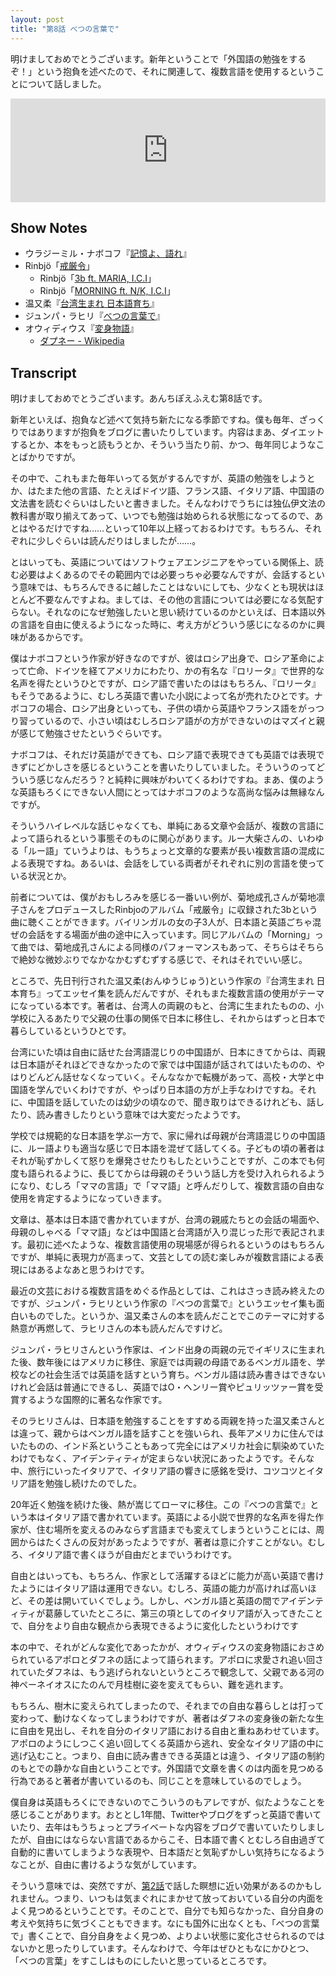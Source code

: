 ```yaml
---
layout: post
title: "第8話 べつの言葉で"
---
```


明けましておめでとうございます。新年ということで「外国語の勉強をするぞ！」という抱負を述べたので、それに関連して、複数言語を使用するということについて話しました。

<iframe width="100%" height="166" scrolling="no" frameborder="no" src="https://w.soundcloud.com/player/?url=https%3A//api.soundcloud.com/tracks/240207966&amp;color=ff5500&amp;auto_play=false&amp;hide_related=false&amp;show_comments=true&amp;show_user=true&amp;show_reposts=false"></iframe>

## Show Notes

* ウラジーミル・ナボコフ『[記憶よ、語れ](http://www.amazon.co.jp/dp/4861825369/ref=nosim/antipop-22)』
* Rinbjö「[戒厳令](http://www.amazon.co.jp/dp/B00OHZVZWG/ref=nosim/antipop-22)」
  * Rinbjö「[3b ft. MARIA, I.C.I](http://taboolabel.net/rinbjo.html#page2)」
  * Rinbjö「[MORNING ft. N/K, I.C.I](http://taboolabel.net/rinbjo.html#page12)」
* 温又柔『[台湾生まれ 日本語育ち](http://www.amazon.co.jp/dp/4560084793/ref=nosim/antipop-22)』
* ジュンパ・ラヒリ『[べつの言葉で](http://www.amazon.co.jp/dp/4105901206/ref=nosim/antipop-22)』
* オウィディウス『[変身物語](http://www.amazon.co.jp/dp/4003212010/ref=nosim/antipop-22)』
  * [ダプネー - Wikipedia](https://ja.wikipedia.org/wiki/%E3%83%80%E3%83%97%E3%83%8D%E3%83%BC)

## Transcript

明けましておめでとうございます。あんちぽえふえむ第8話です。

 新年といえば、抱負など述べて気持ち新たになる季節ですね。僕も毎年、ざっくりではありますが抱負をブログに書いたりしています。内容はまあ、ダイエットするとか、本をもっと読もうとか、そういう当たり前、かつ、毎年同じようなことばかりですが。

その中で、これもまた毎年いってる気がするんですが、英語の勉強をしようとか、はたまた他の言語、たとえばドイツ語、フランス語、イタリア語、中国語の文法書を読むぐらいはしたいと書きました。そんなわけでうちには独仏伊文法の教科書が取り揃えてあって、いつでも勉強は始められる状態になってるので、あとはやるだけですね……といって10年以上経っておるわけです。もちろん、それぞれに少しぐらいは読んだりはしましたが……。

とはいっても、英語についてはソフトウェアエンジニアをやっている関係上、読む必要はよくあるのでその範囲内では必要っちゃ必要なんですが、会話するという意味では、もちろんできるに越したことはないにしても、少なくとも現状はほとんど不要なんですよね。ましては、その他の言語については必要になる気配すらない。それなのになぜ勉強したいと思い続けているのかといえば、日本語以外の言語を自由に使えるようになった時に、考え方がどういう感じになるのかに興味があるからです。

僕はナボコフという作家が好きなのですが、彼はロシア出身で、ロシア革命によって亡命、ドイツを経てアメリカにわたり、かの有名な『ロリータ』で世界的な名声を得たというひとですが、ロシア語で書いたのははもちろん、『ロリータ』もそうであるように、むしろ英語で書いた小説によって名が売れたひとです。ナボコフの場合、ロシア出身といっても、子供の頃から英語やフランス語をがっつり習っているので、小さい頃はむしろロシア語がの方ができないのはマズイと親が感じて勉強させたというぐらいです。

ナボコフは、それだけ英語ができても、ロシア語で表現できても英語では表現できずにどかしさを感じるということを書いたりしていました。そういうのってどういう感じなんだろう？と純粋に興味がわいてくるわけですね。まあ、僕のような英語もろくにできない人間にとってはナボコフのような高尚な悩みは無縁なんですが。

そういうハイレベルな話じゃなくても、単純にある文章や会話が、複数の言語によって語られるという事態そのものに関心があります。ルー大柴さんの、いわゆる「ルー語」ていうよりは、もうちょっと文章的な要素が長い複数言語の混成による表現ですね。あるいは、会話をしている両者がそれぞれに別の言語を使っている状況とか。

前者については、僕がおもしろみを感じる一番いい例が、菊地成孔さんが菊地凛子さんをプロデュースしたRinbjoのアルバム「戒厳令」に収録された3bという曲に聴くことができます。バイリンガルの女の子3人が、日本語と英語ごちゃ混ぜの会話をする場面が曲の途中に入っています。同じアルバムの「Morning」って曲では、菊地成孔さんによる同様のパフォーマンスもあって、そちらはそちらで絶妙な微妙ぶりでなかなかむずむずする感じで、それはそれでいい感じ。

ところで、先日刊行された温又柔(おんゆうじゅう)という作家の『台湾生まれ 日本育ち』ってエッセイ集を読んだんですが、それもまた複数言語の使用がテーマになっている本です。著者は、台湾人の両親のもと、台湾に生まれたものの、小学校に入るあたりで父親の仕事の関係で日本に移住し、それからはずっと日本で暮らしているというひとです。

台湾にいた頃は自由に話せた台湾語混じりの中国語が、日本にきてからは、両親は日本語がそれほどできなかったので家では中国語が話されてはいたものの、やはりどんどん話せなくなっていく。そんななかで転機があって、高校・大学と中国語を学んでいくわけですが、やっぱり日本語の方が上手なわけですね。それに、中国語を話していたのは幼少の頃なので、聞き取りはできるけれども、話したり、読み書きしたりという意味では大変だったようです。

学校では規範的な日本語を学ぶ一方で、家に帰れば母親が台湾語混じりの中国語に、ルー語よりも適当な感じで日本語を混ぜて話してくる。子どもの頃の著者はそれが恥ずかしくて怒りを爆発させたりもしたということですが、この本でも何度も語られるように、長じてからは母親のそういう話し方を受け入れられるようになり、むしろ「ママの言語」で「ママ語」と呼んだりして、複数言語の自由な使用を肯定するようになっていきます。

文章は、基本は日本語で書かれていますが、台湾の親戚たちとの会話の場面や、母親のしゃべる「ママ語」などは中国語と台湾語が入り混じった形で表記されます。最初に述べたような、複数言語使用の現場感が得られるというのはもちろんですが、単純に表現力が高まって、文芸としての読む楽しみが複数言語による表現にはあるよなあと思うわけです。

最近の文芸における複数言語をめぐる作品としては、これはさっき読み終えたのですが、ジュンパ・ラヒリという作家の『べつの言葉で』というエッセイ集も面白いものでした。というか、温又柔さんの本を読んだことでこのテーマに対する熱意が再燃して、ラヒリさんの本も読んだんですけど。

ジュンパ・ラヒリさんという作家は、インド出身の両親の元でイギリスに生まれた後、数年後にはアメリカに移住、家庭では両親の母語であるベンガル語を、学校などの社会生活では英語を話すという育ち。ベンガル語は読み書きはできないけれど会話は普通にできるし、英語ではO・ヘンリー賞やピュリッツァー賞を受賞するような国際的に著名な作家です。

そのラヒリさんは、日本語を勉強することをすすめる両親を持った温又柔さんとは違って、親からはベンガル語を話すことを強いられ、長年アメリカに住んではいたものの、インド系ということもあって完全にはアメリカ社会に馴染めていたわけでもなく、アイデンティティが定まらない状況にあったようです。そんな中、旅行にいったイタリアで、イタリア語の響きに感銘を受け、コツコツとイタリア語を勉強し続けたのでした。

20年近く勉強を続けた後、熱が嵩じてローマに移住。この『べつの言葉で』という本はイタリア語で書かれています。英語による小説で世界的な名声を得た作家が、住む場所を変えるのみならず言語までも変えてしまうということには、周囲からはたくさんの反対があったようですが、著者は意に介すことがない。むしろ、イタリア語で書くほうが自由だとまでいうわけです。

自由とはいっても、もちろん、作家として活躍するほどに能力が高い英語で書けたようにはイタリア語は運用できない。むしろ、英語の能力が高ければ高いほど、その差は開いていくでしょう。しかし、ベンガル語と英語の間でアイデンティティが葛藤していたところに、第三の項としてのイタリア語が入ってきたことで、自分をより自由な観点から表現できるように変化したというわけです

本の中で、それがどんな変化であったかが、オウィディウスの変身物語におさめられているアポロとダフネの話によって語られます。アポロに求愛され追い回されていたダフネは、もう逃げられないというところで観念して、父親である河の神ペーネイオスにたのんで月桂樹に姿を変えてもらい、難を逃れます。

もちろん、樹木に変えられてしまったので、それまでの自由な暮らしとは打って変わって、動けなくなってしまうわけですが、著者はダフネの変身後の新たな生に自由を見出し、それを自分のイタリア語における自由と重ねあわせています。アポロのようにしつこく追い回してくる英語から逃れ、安全なイタリア語の中に逃げ込むこと。つまり、自由に読み書きできる英語とは違う、イタリア語の制約のもとでの静かな自由ということです。外国語で文章を書くのは内面を見つめる行為であると著者が書いているのも、同じことを意味しているのでしょう。

僕自身は英語もろくにできないのでこういうのもアレですが、似たようなことを感じることがあります。おととし1年間、Twitterやブログをずっと英語で書いていたり、去年はもうちょっとプライベートな内容をブログで書いていたりしましたが、自由にはならない言語であるからこそ、日本語で書くとむしろ自由過ぎて自動的に書いてしまうような表現や、日本語だと気恥ずかしい気持ちになるようなことが、自由に書けるような気がしています。

そういう意味では、突然ですが、[第2話](http://antipop.fm/2/)で話した瞑想に近い効果があるのかもしれません。つまり、いつもは気まぐれにまかせて放っておいている自分の内面をよく見つめるということです。そのことで、自分でも知らなかった、自分自身の考えや気持ちに気づくこともできます。なにも国外に出なくとも、「べつの言葉で」書くことで、自分自身をよく見つめ、よりよい状態に変化させられるのではないかと思ったりしています。そんなわけで、今年はぜひともなにかひとつ、「べつの言葉」をすこしはものにしたいと思っているところです。
